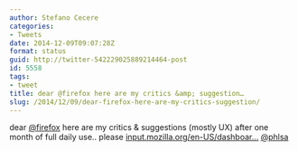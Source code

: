 ```yaml
---
author: Stefano Cecere
categories:
- Tweets
date: 2014-12-09T09:07:28Z
format: status
guid: http://twitter-542229025889214464-post
id: 5558
tags:
- tweet
title: dear @firefox here are my critics &amp; suggestion…
slug: /2014/12/09/dear-firefox-here-are-my-critics-suggestion/
---
```


dear [@firefox](http://twitter.com/firefox) here are my critics & suggestions (mostly UX) after one month of full daily use.. please [input.mozilla.org/en-US/dashboar…](https://input.mozilla.org/en-US/dashboard/response/4750951) [@phlsa](http://twitter.com/phlsa)